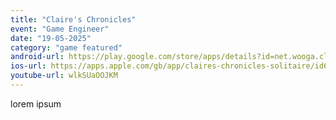 ```yaml
---
title: "Claire's Chronicles"
event: "Game Engineer"
date: "19-05-2025"
category: "game featured"
android-url: https://play.google.com/store/apps/details?id=net.wooga.claires.chronicles.solitaire.design.mystery.town.adventure&pli=1
ios-url: https://apps.apple.com/gb/app/claires-chronicles-solitaire/id6478491092
youtube-url: wlkSUaOOJKM
---
```

lorem ipsum